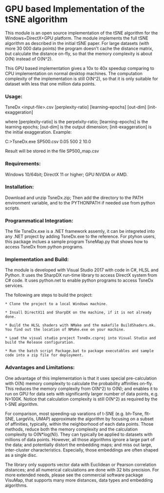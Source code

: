 
# GPU based Implementation of the tSNE algorithm

This module is an open source implementation of the tSNE algorithm for the Windows+DirectX+GPU platform. The module implements the full tSNE algorithm as described in the initial tSNE paper. For large datasets (with more 30 000 data points) the program doesn't cache the distance matrix, but calculate the distance on-fly, so that the memory complexity is about O(N) instead of O(N^2). 

This GPU based implementation gives a 10x to 40x speedup comparing to CPU implementation on normal desktop machines. The computation complexity of the implementation is still O(N^2),  so that it is only suitable for dataset with less that one million data points.

### Usage:
  
  TsneDx &lt;input-file&gt;.csv [perplexity-ratio]  [learning-epochs]  [out-dim] [init-exaggeration]
  
  where [perplexity-ratio] is the perpelxity-ratio; [learning-epochs] is the learning epochs; [out-dim] is the output dimension; [init-exaggeration] is the initial exaggeration. Example:
  
  C:&gt;TsneDx.exe SP500.csv 0.05 500 2 10.0

  Result will be stored in the file SP500_map.csv

### Requirements:
  Windows 10/64bit; DirectX 11 or higher; GPU NVIDIA or AMD.

### Installation:
  Download and unzip TsneDx.zip; Then add the directory to the PATH environment variable, and to the PYTHONPATH if needed use from python scripts.

### Programmatical Integration:
  The file TsneDx.exe is a .NET framework assemly, it can be integreted into any .NET project by adding TsneDx.exe to the reference. For ptyhon users, this package inclues a sample program TsneMap.py that shows how to access TsneDx from python programs.
  
### Implementation and Build:

  The module is developed with Visual Studio 2017 with code in C#, HLSL and Python. It uses the SharpDX run-time library to access DirectX system from C# code. It uses python.net to enable python programs to access TsneDx services. 
  
  The following are steps to build the project:
  
    * Clone the project to a local Windows machine.
    
    * Insall DirectX11 and SharpDX on the machine, if it is not already done.
    
    * Build the HLSL shaders with NMake and the makefile BuildShaders.mk. You find out the location of NMake.exe on your machine.
    
    * Load the visual studio project TsneDx.csproj into Visual Studio and build the Release configuration.
    
    * Run the batch script Package.bat to package executables and sample code into a zip file for deployment.

### Advantages and Limitations:
  One advantage of this implementation is that it uses special pre-calculation with O(N) memory complexity to calculate the probability affinities on-fly. This reduces the memory complexity from O(N^2) to O(N); and enables it to run on GPU for data sets with significantly larger number of data points, e.g. N>100K. Notice that calculation complexity is still O(N^2) as required by the t-SNE algorithm.
  
  For comparison, most speeding-up varations of t-SNE (e.g. bh-Tsne, flt-SNE, LargeVis, UMAP) approximate the algorithm by focusing on a subset of affinities, typically, within the neighborhood of each data points. Those methods, reduce both the memory complexity and the calculation complexity to O(N*log(N)). They can typically be applied to datasets with millions of data points. However, all those algorithms ignore a large part of the data; and potentially distort the embedding maps; and miss out large, inter-cluster characteristics. Especially, those embeddings are often shaped as a single disc.
  
  The library only supports vector data with Euclidean or Pearson correlation distances; and all numerical calculations are done with 32 bits precision. For more extended needs, please see the commercial software package VisuMap, that supports many more distances, data types and embedding algorithms.

